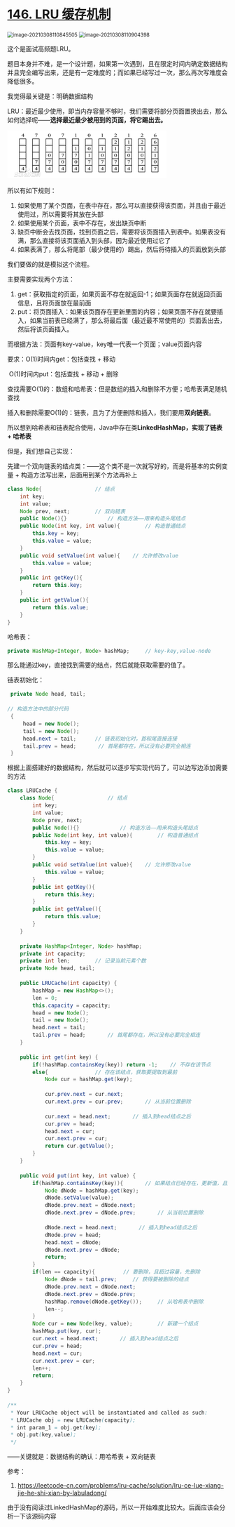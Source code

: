# [146. LRU 缓存机制](https://leetcode-cn.com/problems/lru-cache/)

<img src="pic\image-20210308110845505.png" alt="image-20210308110845505" style="zoom: 80%;" />

<img src="C:\Users\surface\AppData\Roaming\Typora\typora-user-images\image-20210308110904398.png" alt="image-20210308110904398" style="zoom:80%;" />

这个是面试高频题LRU。

题目本身并不难，是一个设计题，如果第一次遇到，且在限定时间内确定数据结构并且完全编写出来，还是有一定难度的；而如果已经写过一次，那么再次写难度会降低很多。

我觉得最关键是：明确数据结构

LRU：最近最少使用，即当内存容量不够时，我们需要将部分页面置换出去，那么如何选择呢——**选择最近最少被用到的页面，将它踢出去。**

<img src="pic/LRU.png">

所以有如下规则：

1. 如果使用了某个页面，在表中存在，那么可以直接获得该页面，并且由于最近使用过，所以需要将其放在头部
2. 如果使用某个页面，表中不存在，发出缺页中断
3. 缺页中断会去找页面，找到页面之后，需要将该页面插入到表中。如果表没有满，那么直接将该页面插入到头部，因为最近使用过它了
4. 如果表满了，那么将尾部（最少使用的）踢出，然后将待插入的页面放到头部

我们要做的就是模拟这个流程。

主要需要实现两个方法：

1. get：获取指定的页面，如果页面不存在就返回-1；如果页面存在就返回页面信息，且将页面放在最前面
2. put：将页面插入：如果该页面存在更新里面的内容；如果页面不存在就要插入，如果当前表已经满了，那么将最后面（最近最不常使用的）页面丢出去，然后将该页面插入。

而根据方法：页面有key-value，key唯一代表一个页面；value页面内容

要求：O(1)时间内get：包括查找 + 移动

​			O(1)时间内put：包括查找 + 移动 + 删除

查找需要O(1)的：数组和哈希表：但是数组的插入和删除不方便；哈希表满足随机查找

插入和删除需要O(1)的：链表，且为了方便删除和插入，我们要用**双向链表**。

所以想到哈希表和链表配合使用，Java中存在类**LinkedHashMap，实现了链表 + 哈希表**

但是，我们想自己实现：

先建一个双向链表的结点类：——这个类不是一次就写好的，而是将基本的实例变量 + 构造方法写出来，后面用到某个方法再补上

```java
class Node{                 // 结点
    int key;
    int value;
    Node prev, next;		// 双向链表
    public Node(){}             // 构造方法——用来构造头尾结点
    public Node(int key, int value){        // 构造普通结点
        this.key = key;
        this.value = value;
    }
    public void setValue(int value){    // 允许修改value
        this.value = value;
    }
    public int getKey(){
        return this.key;
    }
    public int getValue(){
        return this.value;
    }
}
```

哈希表：

```java
private HashMap<Integer, Node> hashMap;		// key-key,value-node
```

那么能通过key，直接找到需要的结点，然后就能获取需要的值了。

链表初始化：

```java
 private Node head, tail;
 
// 构造方法中的部分代码
 {
     head = new Node();
     tail = new Node();
     head.next = tail;		// 链表初始化时，首和尾直接连接
     tail.prev = head;       // 首尾都存在，所以没有必要完全相连
 }
```

根据上面搭建好的数据结构，然后就可以逐步写实现代码了，可以边写边添加需要的方法

```java
class LRUCache {
    class Node{                 // 结点
        int key;
        int value;
        Node prev, next;
        public Node(){}             // 构造方法——用来构造头尾结点
        public Node(int key, int value){        // 构造普通结点
            this.key = key;
            this.value = value;
        }
        public void setValue(int value){    // 允许修改value
            this.value = value;
        }
        public int getKey(){
            return this.key;
        }
        public int getValue(){
            return this.value;
        }
    }

    private HashMap<Integer, Node> hashMap;
    private int capacity;
    private int len;        // 记录当前元素个数
    private Node head, tail;

    public LRUCache(int capacity) {
        hashMap = new HashMap<>();
        len = 0;
        this.capacity = capacity;
        head = new Node();
        tail = new Node();
        head.next = tail;
        tail.prev = head;       // 首尾都存在，所以没有必要完全相连
    }
    
    public int get(int key) {
        if(!hashMap.containsKey(key)) return -1;    // 不存在该节点
        else{               // 存在该结点，获取要提取到最前
            Node cur = hashMap.get(key);

            cur.prev.next = cur.next;
            cur.next.prev = cur.prev;       // 从当前位置删除

            cur.next = head.next;       // 插入到head结点之后
            cur.prev = head;
            head.next = cur;
            cur.next.prev = cur;
            return cur.getValue();
        }
    }
    
    public void put(int key, int value) {
        if(hashMap.containsKey(key)){       // 如果结点已经存在，更新值，且放到最前面
            Node dNode = hashMap.get(key);
            dNode.setValue(value);
            dNode.prev.next = dNode.next;
            dNode.next.prev = dNode.prev;       // 从当前位置删除

            dNode.next = head.next;       // 插入到head结点之后
            dNode.prev = head;
            head.next = dNode;
            dNode.next.prev = dNode;
            return;
        }
        if(len == capacity){         // 要删除，且超过容量，先删除
            Node dNode = tail.prev;     // 获得要被删除的结点
            dNode.prev.next = dNode.next;
            dNode.next.prev = dNode.prev;
            hashMap.remove(dNode.getKey());     // 从哈希表中删除
            len--;
        }
        Node cur = new Node(key, value);        // 新建一个结点
        hashMap.put(key, cur);
        cur.next = head.next;       // 插入到head结点之后
        cur.prev = head;
        head.next = cur;
        cur.next.prev = cur;
        len++;
        return;
    }
}

/**
 * Your LRUCache object will be instantiated and called as such:
 * LRUCache obj = new LRUCache(capacity);
 * int param_1 = obj.get(key);
 * obj.put(key,value);
 */
```

——关键就是：数据结构的确认：用哈希表 + 双向链表

参考：

1. https://leetcode-cn.com/problems/lru-cache/solution/lru-ce-lue-xiang-jie-he-shi-xian-by-labuladong/

由于没有阅读过LinkedHashMap的源码，所以一开始难度比较大。后面应该会分析一下该源码内容